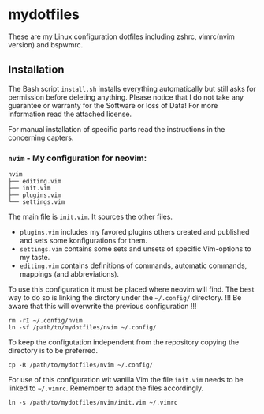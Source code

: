 # mydotfiles

These are my Linux configuration dotfiles including zshrc, vimrc(nvim version) and bspwmrc.

## Installation

The Bash script `install.sh` installs everything automatically but still asks for permission before deleting anything.
Please notice that I do not take any guarantee or warranty for the Software or loss of Data!
For more information read the attached license.

For manual installation of specific parts read the instructions in the concerning capters.
  

### `nvim` -  My configuration for neovim:

```
nvim
├── editing.vim
├── init.vim
├── plugins.vim
└── settings.vim
```

The main file is `init.vim`.
It sources the other files.
* `plugins.vim` includes my favored plugins others created and published and sets some konfigurations for them.
* `settings.vim` contains some sets and unsets of specific Vim-options to my taste.
* `editing.vim` contains definitions of commands, automatic commands, mappings (and abbreviations).

To use this configuration it must be placed where neovim will find.
The best way to do so is linking the dirctory under the `~/.config/` directory.
!!! Be aware that this will overwrite the previous configuration !!!
```
rm -rI ~/.config/nvim
ln -sf /path/to/mydotfiles/nvim ~/.config/
```
To keep the configutation independent from the repository copying the directory is to be preferred.
```
cp -R /path/to/mydotfiles/nvim ~/.config/
```
For use of this configuration wit vanilla Vim the file `init.vim` needs to be linked to `~/.vimrc`.
Remember to adapt the files accordingly.
```
ln -s /path/to/mydotfiles/nvim/init.vim ~/.vimrc
```
